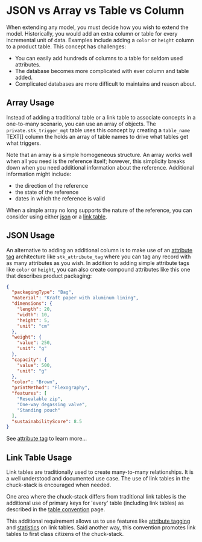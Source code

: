 # JSON vs Array vs Table vs Column

When extending any model, you must decide how you wish to extend the model. Historically, you would add an extra column or table for every incremental unit of data. Examples include adding a `color` or `height` column to a product table. This concept has challenges:

- You can easily add hundreds of columns to a table for seldom used attributes.
- The database becomes more complicated with ever column and table added.
- Complicated databases are more difficult to maintains and reason about.

## Array Usage
Instead of adding a traditional table or a link table to associate concepts in a one-to-many scenario, you can use an array of objects. The `private.stk_trigger_mgt` table uses this concept by creating a `table_name` TEXT[] column the holds an array of table names to drive what tables get what triggers.

Note that an array is a simple homogeneous structure. An array works well when all you need is the reference itself; however, this simplicity breaks down when you need additional information about the reference. Additional information might include:

- the direction of the reference
- the state of the reference
- dates in which the reference is valid

When a simple array no long supports the nature of the reference, you can consider using either [json](#json-usage) or a [link table](#link-table-usage).

## JSON Usage
An alternative to adding an additional column is to make use of an [attribute tag](./attribute-tag.md) architecture like `stk_attribute_tag` where you can tag any record with as many attributes as you wish. In addition to adding simple attribute tags like `color` or `height`, you can also create compound attributes like this one that describes product packaging:

```json
{
  "packagingType": "Bag",
  "material": "Kraft paper with aluminum lining",
  "dimensions": {
    "length": 20,
    "width": 10,
    "height": 5,
    "unit": "cm"
  },
  "weight": {
    "value": 250,
    "unit": "g"
  },
  "capacity": {
    "value": 500,
    "unit": "g"
  },
  "color": "Brown",
  "printMethod": "Flexography",
  "features": [
    "Resealable zip",
    "One-way degassing valve",
    "Standing pouch"
  ],
  "sustainabilityScore": 8.5
}
```
See [attribute tag](./attribute-tag.md) to learn more...

## Link Table Usage

Link tables are traditionally used to create many-to-many relationships. It is a well understood and documented use case. The use of link tables in the chuck-stack is encouraged when needed.

One area where the chuck-stack differs from traditional link tables is the additional use of primary keys for 'every' table (including link tables) as described in the [table convention](./table-convention.md) page. 

This additional requirement allows us to use features like [attribute tagging](./attribute-tag.md) and [statistics](./statistics-convention.md) on link tables. Said another way, this convention promotes link tables to first class citizens of the chuck-stack.
